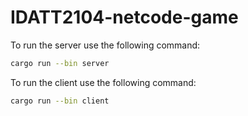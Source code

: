 # IDATT2104-netcode-game

To run the server use the following command:
```bash
cargo run --bin server
```
To run the client use the following command:
```bash
cargo run --bin client
```